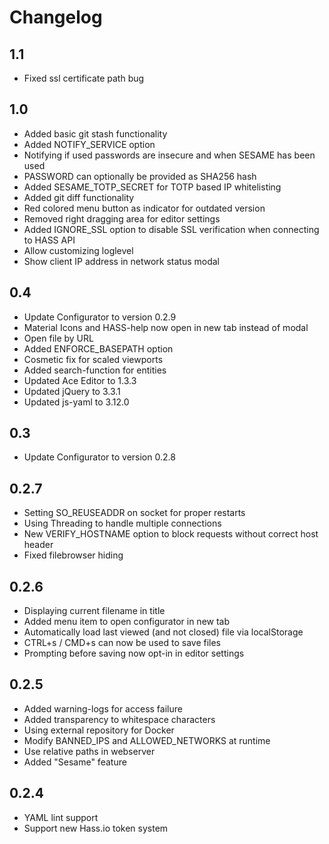 # Changelog

## 1.1
- Fixed ssl certificate path bug

## 1.0
- Added basic git stash functionality
- Added NOTIFY_SERVICE option
- Notifying if used passwords are insecure and when SESAME has been used
- PASSWORD can optionally be provided as SHA256 hash
- Added SESAME_TOTP_SECRET for TOTP based IP whitelisting
- Added git diff functionality
- Red colored menu button as indicator for outdated version
- Removed right dragging area for editor settings
- Added IGNORE_SSL option to disable SSL verification when connecting to HASS API
- Allow customizing loglevel
- Show client IP address in network status modal

## 0.4
- Update Configurator to version 0.2.9
- Material Icons and HASS-help now open in new tab instead of modal
- Open file by URL
- Added ENFORCE_BASEPATH option
- Cosmetic fix for scaled viewports
- Added search-function for entities
- Updated Ace Editor to 1.3.3
- Updated jQuery to 3.3.1
- Updated js-yaml to 3.12.0

## 0.3
- Update Configurator to version 0.2.8

## 0.2.7
- Setting SO_REUSEADDR on socket for proper restarts
- Using Threading to handle multiple connections
- New VERIFY_HOSTNAME option to block requests without correct host header
- Fixed filebrowser hiding

## 0.2.6
- Displaying current filename in title
- Added menu item to open configurator in new tab
- Automatically load last viewed (and not closed) file via localStorage
- CTRL+s / CMD+s can now be used to save files
- Prompting before saving now opt-in in editor settings

## 0.2.5
- Added warning-logs for access failure
- Added transparency to whitespace characters
- Using external repository for Docker
- Modify BANNED_IPS and ALLOWED_NETWORKS at runtime
- Use relative paths in webserver
- Added "Sesame" feature

## 0.2.4
- YAML lint support
- Support new Hass.io token system
